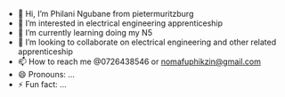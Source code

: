 - 👋 Hi, I’m Philani Ngubane from pietermuritzburg 
- 👀 I’m interested in electrical engineering apprenticeship 
- 🌱 I’m currently learning doing my N5
- 💞️ I’m looking to collaborate on electrical engineering and other related apprenticeship 
- 📫 How to reach me @0726438546 or nomafuphikzin@gmail.com 
- 😄 Pronouns: ...
- ⚡ Fun fact: ...

<!---
0726438546/0726438546 is a ✨ special ✨ repository because its `README.md` (this file) appears on your GitHub profile.
You can click the Preview link to take a look at your changes.
--->
